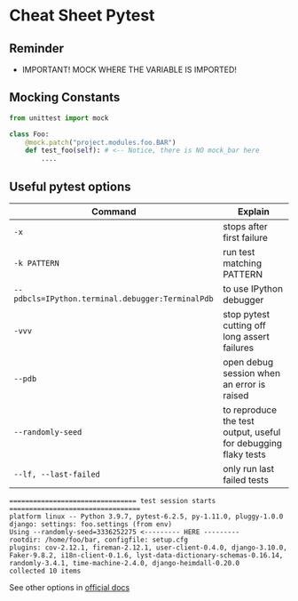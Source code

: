 # Cheat Sheet Pytest

## Reminder

- IMPORTANT! MOCK WHERE THE VARIABLE IS IMPORTED!

## Mocking Constants

```python
from unittest import mock

class Foo:
    @mock.patch("project.modules.foo.BAR")
    def test_foo(self): # <-- Notice, there is NO mock_bar here
        ....
```

## Useful pytest options

|Command|Explain|
|-|-|
|`-x` | stops after first failure |
|`-k PATTERN` | run test matching PATTERN |
|`--pdbcls=IPython.terminal.debugger:TerminalPdb` | to use IPython debugger  |
|`-vvv` | stop pytest cutting off long assert failures |
|`--pdb` | open debug session when an error is raised |
|`--randomly-seed` | to reproduce the test output, useful for debugging flaky tests |
|`--lf, --last-failed`| only run last failed tests|

```
================================ test session starts =================================
platform linux -- Python 3.9.7, pytest-6.2.5, py-1.11.0, pluggy-1.0.0
django: settings: foo.settings (from env)
Using --randomly-seed=3336252275 <--------- HERE ---------
rootdir: /home/foo/bar, configfile: setup.cfg
plugins: cov-2.12.1, fireman-2.12.1, user-client-0.4.0, django-3.10.0, Faker-9.8.2, i18n-client-0.1.6, lyst-data-dictionary-schemas-0.16.14, randomly-3.4.1, time-machine-2.4.0, django-heimdall-0.20.0
collected 10 items
```

See other options in [official docs](https://docs.pytest.org/en/6.2.x/reference.html#command-line-flags)
